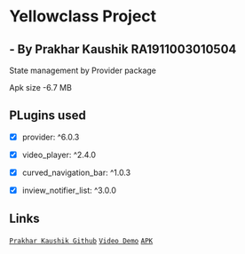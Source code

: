 # Yellowclass Project
## - By Prakhar Kaushik RA1911003010504

State management by Provider package

Apk size -6.7 MB

## PLugins  used

  - [x]   provider: ^6.0.3
  - [x]   video_player: ^2.4.0
  - [x]   curved_navigation_bar: ^1.0.3 
  - [x]   inview_notifier_list: ^3.0.0


## Links 
 [`Prakhar Kaushik Github`](https://github.com/PrakharKaushik213)
 [`Video Demo`](https://drive.google.com/file/d/11A3-h8qu-vW76NspA0N1QH3rHmDj8Uv8/view?usp=sharing)
 [`APK`](https://drive.google.com/file/d/1ZeV5i1_YSeMlCq3lbNDUoK2rdDJ6eGDf/view?usp=sharing)

 
